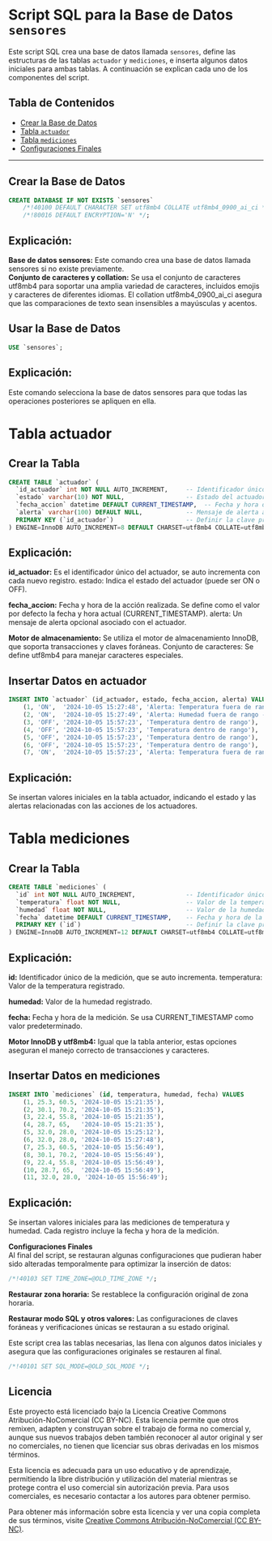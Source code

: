 # Script SQL para la Base de Datos `sensores`

Este script SQL crea una base de datos llamada `sensores`, define las estructuras de las tablas `actuador` y `mediciones`, e inserta algunos datos iniciales para ambas tablas. A continuación se explican cada uno de los componentes del script.

## Tabla de Contenidos

- [Crear la Base de Datos](#crear-la-base-de-datos)
- [Tabla `actuador`](#tabla-actuador)
- [Tabla `mediciones`](#tabla-mediciones)
- [Configuraciones Finales](#configuraciones-finales)

---

## Crear la Base de Datos

```sql
CREATE DATABASE IF NOT EXISTS `sensores`
    /*!40100 DEFAULT CHARACTER SET utf8mb4 COLLATE utf8mb4_0900_ai_ci */
    /*!80016 DEFAULT ENCRYPTION='N' */;
```
## Explicación:  
**Base de datos sensores:** Este comando crea una base de datos llamada sensores si no existe previamente.  
**Conjunto de caracteres y collation:** Se usa el conjunto de caracteres utf8mb4 para soportar una amplia variedad de caracteres, incluidos emojis y caracteres de diferentes idiomas. El collation utf8mb4_0900_ai_ci asegura que las comparaciones de texto sean insensibles a mayúsculas y acentos.  


## Usar la Base de Datos  

```sql
USE `sensores`;
```  
## Explicación:
Este comando selecciona la base de datos sensores para que todas las operaciones posteriores se apliquen en ella.

# Tabla actuador

## Crear la Tabla

```sql
CREATE TABLE `actuador` (
  `id_actuador` int NOT NULL AUTO_INCREMENT,     -- Identificador único del actuador
  `estado` varchar(10) NOT NULL,                 -- Estado del actuador (ON/OFF)
  `fecha_accion` datetime DEFAULT CURRENT_TIMESTAMP,  -- Fecha y hora de la acción realizada
  `alerta` varchar(100) DEFAULT NULL,            -- Mensaje de alerta asociado con el actuador
  PRIMARY KEY (`id_actuador`)                    -- Definir la clave primaria
) ENGINE=InnoDB AUTO_INCREMENT=8 DEFAULT CHARSET=utf8mb4 COLLATE=utf8mb4_0900_ai_ci;
```  

## Explicación:
**id_actuador:** Es el identificador único del actuador, se auto incrementa con cada nuevo registro.
estado: Indica el estado del actuador (puede ser ON o OFF).  

**fecha_accion:** Fecha y hora de la acción realizada. Se define como el valor por defecto la fecha y hora actual (CURRENT_TIMESTAMP).
alerta: Un mensaje de alerta opcional asociado con el actuador.  

**Motor de almacenamiento:** Se utiliza el motor de almacenamiento InnoDB, que soporta transacciones y claves foráneas.
Conjunto de caracteres: Se define utf8mb4 para manejar caracteres especiales.  

## Insertar Datos en actuador
```sql
INSERT INTO `actuador` (id_actuador, estado, fecha_accion, alerta) VALUES
    (1, 'ON',  '2024-10-05 15:27:48', 'Alerta: Temperatura fuera de rango - 32.0 °C'),
    (2, 'ON',  '2024-10-05 15:27:49', 'Alerta: Humedad fuera de rango - 28.0%'),
    (3, 'OFF', '2024-10-05 15:57:23', 'Temperatura dentro de rango'),
    (4, 'OFF', '2024-10-05 15:57:23', 'Temperatura dentro de rango'),
    (5, 'OFF', '2024-10-05 15:57:23', 'Temperatura dentro de rango'),
    (6, 'OFF', '2024-10-05 15:57:23', 'Temperatura dentro de rango'),
    (7, 'ON',  '2024-10-05 15:57:23', 'Alerta: Temperatura fuera de rango - 32.0 °C');
```
## Explicación:
Se insertan valores iniciales en la tabla actuador, indicando el estado y las alertas relacionadas con las acciones de los actuadores.

# Tabla mediciones  

## Crear la Tabla
```sql
CREATE TABLE `mediciones` (
  `id` int NOT NULL AUTO_INCREMENT,              -- Identificador único de la medición
  `temperatura` float NOT NULL,                  -- Valor de la temperatura medida
  `humedad` float NOT NULL,                      -- Valor de la humedad medida
  `fecha` datetime DEFAULT CURRENT_TIMESTAMP,    -- Fecha y hora de la medición
  PRIMARY KEY (`id`)                             -- Definir la clave primaria
) ENGINE=InnoDB AUTO_INCREMENT=12 DEFAULT CHARSET=utf8mb4 COLLATE=utf8mb4_0900_ai_ci;
```

## Explicación:  

**id:** Identificador único de la medición, que se auto incrementa.
temperatura: Valor de la temperatura registrado.  

**humedad:** Valor de la humedad registrado.  

**fecha:** Fecha y hora de la medición. Se usa CURRENT_TIMESTAMP como valor predeterminado.  

**Motor InnoDB y utf8mb4:** Igual que la tabla anterior, estas opciones aseguran el manejo correcto de transacciones y caracteres.  

## Insertar Datos en mediciones
```sql
INSERT INTO `mediciones` (id, temperatura, humedad, fecha) VALUES
    (1, 25.3, 60.5, '2024-10-05 15:21:35'),
    (2, 30.1, 70.2, '2024-10-05 15:21:35'),
    (3, 22.4, 55.8, '2024-10-05 15:21:35'),
    (4, 28.7, 65,   '2024-10-05 15:21:35'),
    (5, 32.0, 28.0, '2024-10-05 15:25:12'),
    (6, 32.0, 28.0, '2024-10-05 15:27:48'),
    (7, 25.3, 60.5, '2024-10-05 15:56:49'),
    (8, 30.1, 70.2, '2024-10-05 15:56:49'),
    (9, 22.4, 55.8, '2024-10-05 15:56:49'),
    (10, 28.7, 65,  '2024-10-05 15:56:49'),
    (11, 32.0, 28.0, '2024-10-05 15:56:49');
```
## Explicación:
Se insertan valores iniciales para las mediciones de temperatura y humedad. Cada registro incluye la fecha y hora de la medición.

**Configuraciones Finales**  
Al final del script, se restauran algunas configuraciones que pudieran haber sido alteradas temporalmente para optimizar la inserción de datos:  

```sql
/*!40103 SET TIME_ZONE=@OLD_TIME_ZONE */;
```

**Restaurar zona horaria:** Se restablece la configuración original de zona horaria.  

**Restaurar modo SQL y otros valores:** Las configuraciones de claves foráneas y verificaciones únicas se restauran a su estado original.  

Este script crea las tablas necesarias, las llena con algunos datos iniciales y asegura que las configuraciones originales se restauren al final.
```sql
/*!40101 SET SQL_MODE=@OLD_SQL_MODE */;
```
## Licencia

Este proyecto está licenciado bajo la Licencia Creative Commons Atribución-NoComercial (CC BY-NC). Esta licencia permite que otros remixen, adapten y construyan sobre el trabajo de forma no comercial y, aunque sus nuevos trabajos deben también reconocer al autor original y ser no comerciales, no tienen que licenciar sus obras derivadas en los mismos términos.

Esta licencia es adecuada para un uso educativo y de aprendizaje, permitiendo la libre distribución y utilización del material mientras se protege contra el uso comercial sin autorización previa. Para usos comerciales, es necesario contactar a los autores para obtener permiso.

Para obtener más información sobre esta licencia y ver una copia completa de sus términos, visite [Creative Commons Atribución-NoComercial (CC BY-NC)](https://creativecommons.org/licenses/by-nc/4.0/).


